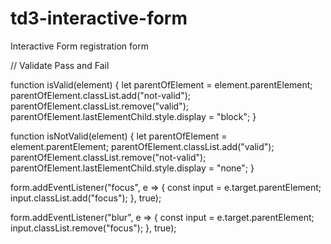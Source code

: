 # td3-interactive-form
 Interactive Form registration form


// Validate Pass and Fail

function isValid(element) {
    let parentOfElement = element.parentElement;
    parentOfElement.classList.add("not-valid");
    parentOfElement.classList.remove("valid");
    parentOfElement.lastElementChild.style.display = "block";
}

function isNotValid(element) {
    let parentOfElement = element.parentElement;
    parentOfElement.classList.add("valid");
    parentOfElement.classList.remove("not-valid");
    parentOfElement.lastElementChild.style.display = "none";
}


form.addEventListener("focus", e => {
    const input = e.target.parentElement;
    input.classList.add("focus");
}, true);

form.addEventListener("blur", e => {
    const input = e.target.parentElement;
    input.classList.remove("focus");
}, true);